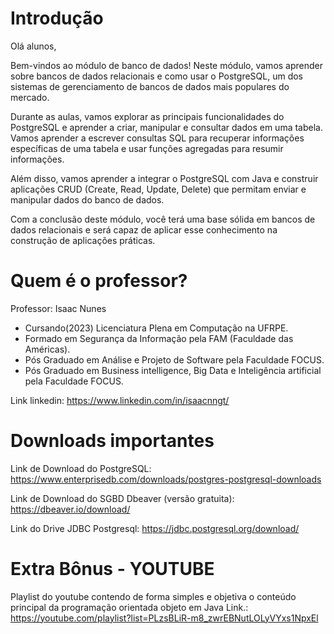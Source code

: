 # Introdução

Olá alunos,

Bem-vindos ao módulo de banco de dados! Neste módulo, vamos aprender sobre bancos de dados relacionais e como usar o PostgreSQL, um dos sistemas de gerenciamento de bancos de dados mais populares do mercado.

Durante as aulas, vamos explorar as principais funcionalidades do PostgreSQL e aprender a criar, manipular e consultar dados em uma tabela. Vamos aprender a escrever consultas SQL para recuperar informações específicas de uma tabela e usar funções agregadas para resumir informações.

Além disso, vamos aprender a integrar o PostgreSQL com Java e construir aplicações CRUD (Create, Read, Update, Delete) que permitam enviar e manipular dados do banco de dados.

Com a conclusão deste módulo, você terá uma base sólida em bancos de dados relacionais e será capaz de aplicar esse conhecimento na construção de aplicações práticas.

# Quem é o professor?
Professor: Isaac Nunes 
- Cursando(2023) Licenciatura Plena em Computação na UFRPE.
- Formado em Segurança da Informação pela FAM (Faculdade das Américas).
- Pós Graduado em Análise e Projeto de Software pela Faculdade FOCUS.
- Pós Graduado em Business intelligence, Big Data e Inteligência artificial pela Faculdade FOCUS.

Link linkedin: https://www.linkedin.com/in/isaacnngt/

# Downloads importantes

Link de Download do PostgreSQL: https://www.enterprisedb.com/downloads/postgres-postgresql-downloads

Link de Download do SGBD Dbeaver (versão gratuita): https://dbeaver.io/download/ 

Link do Drive JDBC Postgresql: https://jdbc.postgresql.org/download/

# Extra Bônus - YOUTUBE
Playlist do youtube contendo de forma simples e objetiva o conteúdo principal da programação orientada objeto em Java
Link.: https://youtube.com/playlist?list=PLzsBLiR-m8_zwrEBNutLOLyVYxs1NpxEl
